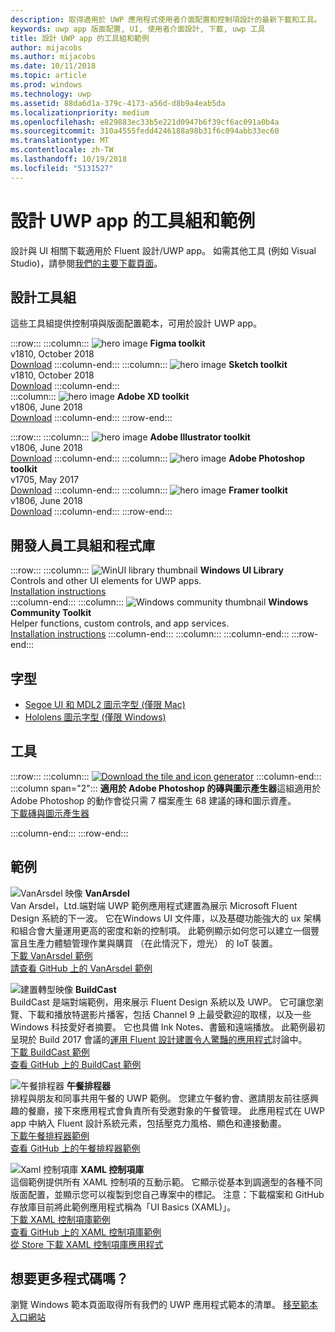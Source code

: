 ```yaml
---
description: 取得適用於 UWP 應用程式使用者介面配置和控制項設計的最新下載和工具。
keywords: uwp app 版面配置, UI, 使用者介面設計, 下載, uwp 工具
title: 設計 UWP app 的工具組和範例
author: mijacobs
ms.author: mijacobs
ms.date: 10/11/2018
ms.topic: article
ms.prod: windows
ms.technology: uwp
ms.assetid: 88da6d1a-379c-4173-a56d-d8b9a4eab5da
ms.localizationpriority: medium
ms.openlocfilehash: e829883ec33b5e221d0947b6f39cf6ac091a0b4a
ms.sourcegitcommit: 310a4555fedd4246188a98b31f6c094abb33ec60
ms.translationtype: MT
ms.contentlocale: zh-TW
ms.lasthandoff: 10/19/2018
ms.locfileid: "5131527"
---
```

# <a name="design-toolkits-and-samples-for-uwp-apps"></a>設計 UWP app 的工具組和範例
 

設計與 UI 相關下載適用於 Fluent 設計/UWP app。 如需其他工具 (例如 Visual Studio)，請參閱<a href="https://developer.microsoft.com/downloads">我們的主要下載頁面</a>。 


## <a name="design-toolkits"></a>設計工具組

這些工具組提供控制項與版面配置範本，可用於設計 UWP app。

:::row:::
    :::column:::
        ![hero image](images/figma.png)
        <b>Figma toolkit</b><br>
        v1810, October 2018<br>
        <a href="https://aka.ms/figmatoolkit">Download</a>
    :::column-end:::
    :::column:::
        ![hero image](images/sketch.png)
        <b>Sketch toolkit</b><br>
        v1810, October 2018<br>
        <a href="https://aka.ms/sketchtoolkit">Download</a>
    :::column-end:::    
    :::column:::
        ![hero image](images/adobe-xd.png)
        <b>Adobe XD toolkit</b><br>
        v1806, June 2018<br>
        <a href="https://aka.ms/adobexdtoolkit">Download</a>
    :::column-end:::
:::row-end:::

:::row:::
    :::column:::
        ![hero image](images/adobe-illustrator.png)
        <b>Adobe Illustrator toolkit</b><br>
        v1806, June 2018<br>
        <a href="https://aka.ms/adobeillustratortoolkit">Download</a>
    :::column-end:::
    :::column:::
        ![hero image](images/adobe-photoshop.png)
        <b>Adobe Photoshop toolkit</b><br>
        v1705, May 2017<br>
        <a href="https://aka.ms/adobephotoshoptoolkit">Download</a>
    :::column-end:::
    :::column:::
        ![hero image](images/framer.png)
        <b>Framer toolkit</b><br>
        v1806, June 2018<br>
        <a href="https://aka.ms/framertoolkit">Download</a>
    :::column-end:::
:::row-end:::

## <a name="developer-toolkits-and-libraries"></a>開發人員工具組和程式庫

:::row:::
    :::column:::
        ![WinUI library thumbnail](images/WinUI-library.png)
        <b>Windows UI Library</b><br>
        Controls and other UI elements for UWP apps.<br/>
        <a href="/uwp/toolkits/winui/getting-started">Installation instructions</a><br/>
    :::column-end:::
    :::column:::
        ![Windows community thumbnail](images/Windows-community-toolkit.png)
        <b>Windows Community Toolkit</b><br>
        Helper functions, custom controls, and app services.<br />
        <a href="/windows/uwpcommunitytoolkit/getting-started">Installation instructions</a>
    :::column-end:::
    :::column:::
    :::column-end:::
:::row-end:::

## <a name="fonts"></a>字型

* <a href="https://aka.ms/SegoeFonts">Segoe UI 和 MDL2 圖示字型 (僅限 Mac)</a>
* <a href="https://aka.ms/hololensiconfont">Hololens 圖示字型 (僅限 Windows)</a>

## <a name="tools"></a>工具

:::row:::
    :::column:::
        <a href="http://go.microsoft.com/fwlink/p/?LinkId=760394"><img src="images/tile-icon-generator.png" alt="Download the tile and icon generator"/></a>
    :::column-end:::
    :::column span="2":::
      **適用於 Adobe Photoshop 的磚與圖示產生器**這組適用於 Adobe Photoshop 的動作會從只需 7 檔案產生 68 建議的磚和圖示資產。 <br/><a href="http://go.microsoft.com/fwlink/p/?LinkId=760394">下載磚與圖示產生器</a></p>
    :::column-end:::
:::row-end:::

    
## <a name="samples"></a>範例

![VanArsdel 映像](images/VanArsdel_Screenshot.png)
**VanArsdel**<br>
Van Arsdel，Ltd.端對端 UWP 範例應用程式建置為展示 Microsoft Fluent Design 系統的下一波。 它在<a herf="https://docs.microsoft.com/uwp/toolkits/winui/">Windows UI 文件庫</a>，以及基礎功能強大的 ux 架構和組合會大量運用更高的密度和新的控制項。 此範例顯示如何您可以建立一個豐富且生產力體驗管理作業與購買 （在此情況下，燈光） 的 IoT 裝置。<br>
<a href="https://github.com/Microsoft/VanArsdel/archive/master.zip">下載 VanArsdel 範例</a> <br><a href="https://github.com/microsoft/vanarsdel">請查看 GitHub 上的 VanArsdel 範例</a>

![建置轉型映像](images/buildcast.png)
**BuildCast**<br>
BuildCast 是端對端範例，用來展示 Fluent Design 系統以及 UWP。 它可讓您瀏覽、下載和播放特選影片播客，包括 Channel 9 上最受歡迎的取樣，以及一些 Windows 科技愛好者摘要。 它也具備 Ink Notes、書籤和遠端播放。 此範例最初呈現於 Build 2017 會議的<a href="https://channel9.msdn.com/Events/Build/2017/B8034">運用 Fluent 設計建置令人驚豔的應用程式</a>討論中。 <br>
<a href="https://github.com/Microsoft/BuildCast/archive/master.zip">下載 BuildCast 範例</a> <br><a href="https://github.com/Microsoft/BuildCast">查看 GitHub 上的 BuildCast 範例</a>

![午餐排程器](images/lunchscheduler.png)
**午餐排程器**<br>
排程與朋友和同事共用午餐的 UWP 範例。 您建立午餐約會、邀請朋友前往感興趣的餐廳，接下來應用程式會負責所有受邀對象的午餐管理。 此應用程式在 UWP app 中納入 Fluent 設計系統元素，包括壓克力風格、顯色和連接動畫。 <br/><a href="https://github.com/Microsoft/Windows-appsample-lunch-scheduler/archive/master.zip">下載午餐排程器範例</a><br/><a href="https://github.com/Microsoft/Windows-appsample-lunch-scheduler">查看 GitHub 上的午餐排程器範例</a></p>  

![Xaml 控制項庫](images/xaml-controls-gallery.png)
**XAML 控制項庫**<br>
這個範例提供所有 XAML 控制項的互動示範。 它顯示從基本到調適型的各種不同版面配置，並顯示您可以複製到您自己專案中的標記。 注意：下載檔案和 GitHub 存放庫目前將此範例應用程式稱為「UI Basics (XAML)」。 <br/><a href="https://github.com/Microsoft/Windows-universal-samples/archive/master.zip">下載 XAML 控制項庫範例</a><br/><a href="https://github.com/Microsoft/Windows-universal-samples/tree/master/Samples/XamlUIBasics">查看 GitHub 上的 XAML 控制項庫範例</a> <br/><a href="https://www.microsoft.com/store/apps/9msvh128x2zt">從 Store 下載 XAML 控制項庫應用程式</a></p>

## <a name="want-more-code"></a>想要更多程式碼嗎？

瀏覽 Windows 範本頁面取得所有我們的 UWP 應用程式範本的清單。 <a href="https://developer.microsoft.com/samples">移至範本入口網站</a>
